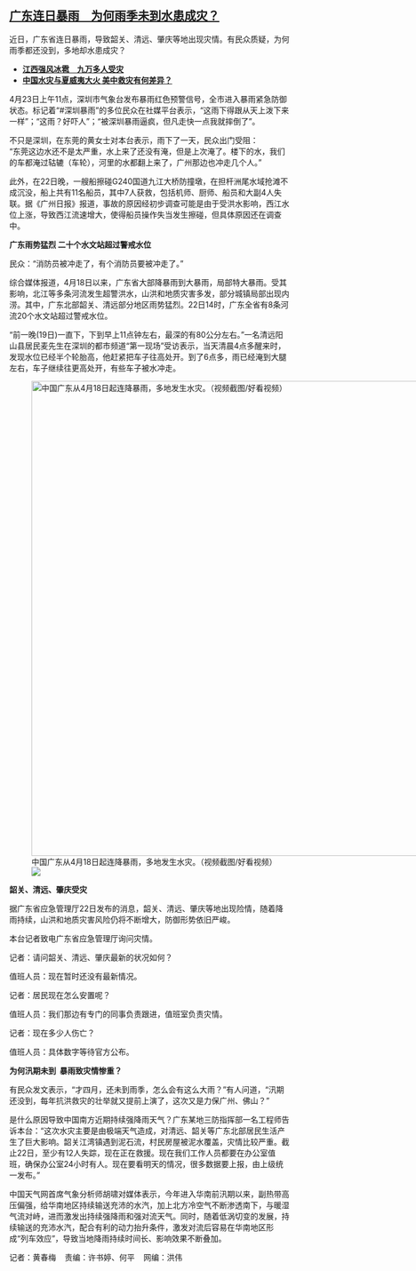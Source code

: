 <!--1713886140000-->
[广东连日暴雨　为何雨季未到水患成灾？](https://www.rfa.org/mandarin/yataibaodao/huanjing/hcm-04232024100814.html)
------

<p><span style="font-weight: 400;">近日，广东省连日暴雨，导致韶关、清远、肇庆等地出现灾情。有民众质疑，为何雨季都还没到，多地却水患成灾？</span></p><ul><li><a href="https://www.rfa.org/mandarin/Xinwen/1-04032024120744.html"><strong>江西强风冰雹　九万多人受灾</strong></a></li><li><strong><a href="https://www.rfa.org/mandarin/yataibaodao/huanjing/kw-08172023120820.html">中国水灾与夏威夷大火 美中救灾有何差异？</a></strong></li></ul><p>4月23日上午11点，深圳市气象台发布暴雨红色预警信号，全市进入暴雨紧急防御状态。标记着“#深圳暴雨”的多位民众在社媒平台表示，“这雨下得跟从天上泼下来一样”；“这雨？好吓人”；“被深圳暴雨逼疯，但凡走快一点我就摔倒了”。</p><p>不只是深圳，在东莞的黄女士对本台表示，雨下了一天，民众出门受阻：<br/>“东莞这边水还不是太严重，水上来了还没有淹，但是上次淹了。楼下的水，我们的车都淹过轱辘（车轮），河里的水都翻上来了，广州那边也冲走几个人。”</p><p>此外，在22日晚，一艘船擦碰G240国道九江大桥防撞墩，在担杆洲尾水域抢滩不成沉没，船上共有11名船员，其中7人获救，包括机师、厨师、船员和大副4人失联。据《广州日报》报道，事故的原因经初步调查可能是由于受洪水影响，西江水位上涨，导致西江流速增大，使得船员操作失当发生擦碰，但具体原因还在调查中。</p><p><strong>广东雨势猛烈 二十个水文站超过警戒水位</strong></p><p>民众：“消防员被冲走了，有个消防员要被冲走了。”</p><p>综合媒体报道，4月18日以来，广东省大部降暴雨到大暴雨，局部特大暴雨。受其影响，北江等多条河流发生超警洪水，山洪和地质灾害多发，部分城镇局部出现内涝。其中，广东北部韶关、清远部分地区雨势猛烈。22日14时，广东全省有8条河流20个水文站超过警戒水位。</p><p>“前一晚(19日)一直下，下到早上11点钟左右，最深的有80公分左右。”一名清远阳山县居民麦先生在深圳的都市频道“第一现场”受访表示，当天清晨4点多醒来时，发现水位已经半个轮胎高，他赶紧把车子往高处开。到了6点多，雨已经淹到大腿左右，车子继续往更高处开，有些车子被水冲走。</p><p><figure class="image-richtext image-inline captioned" style="width:1296px;"><img alt="中国广东从4月18日起连降暴雨，多地发生水灾。（视频截图/好看视频）" height="855" src="https://www.rfa.org/mandarin/yataibaodao/huanjing/hcm-04232024100814.html/hcm4.jpg/@@images/a15835f2-c91f-418d-b382-c1a2cbbaef27.png" title="hcm4.jpg" width="1296"/><figcaption class="image-caption">中国广东从4月18日起连降暴雨，多地发生水灾。（视频截图/好看视频）</figcaption><small></small><div id="zoomattribute"><a data-caption="中国广东从4月18日起连降暴雨，多地发生水灾。（视频截图/好看视频）" data-fancybox="" href="https://www.rfa.org/mandarin/yataibaodao/huanjing/hcm-04232024100814.html/hcm4.jpg" id="single_image" title="中国广东从4月18日起连降暴雨，多地发生水灾。（视频截图/好看视频）"><img src="/++plone++rfa-resources/img/icon-zoom.png"/></a></div></figure></p><p><strong>韶关、清远、肇庆受灾</strong></p><p>据广东省应急管理厅22日发布的消息，韶关、清远、肇庆等地出现险情，随着降雨持续，山洪和地质灾害风险仍将不断增大，防御形势依旧严峻。</p><p>本台记者致电广东省应急管理厅询问灾情。</p><p>记者：请问韶关、清远、肇庆最新的状况如何？</p><p>值班人员：现在暂时还没有最新情况。</p><p>记者：居民现在怎么安置呢？</p><p>值班人员：我们那边有专门的同事负责跟进，值班室负责灾情。</p><p>记者：现在多少人伤亡？</p><p>值班人员：具体数字等待官方公布。</p><p><strong>为何汛期未到  暴雨致灾情惨重？</strong></p><p>有民众发文表示，“才四月，还未到雨季，怎么会有这么大雨？”有人问道，“汛期还没到，每年抗洪救灾的壮举就又提前上演了，这次又是力保广州、佛山？”</p><p>是什么原因导致中国南方近期持续强降雨天气？广东某地三防指挥部一名工程师告诉本台：“这次水灾主要是由极端天气造成，对清远、韶关等广东北部居民生活产生了巨大影响。韶关江湾镇遇到泥石流，村民房屋被泥水覆盖，灾情比较严重。截止22日，至少有12人失踪，现在正在救援。现在我们工作人员都要在办公室值班，确保办公室24小时有人。现在要看明天的情况，很多数据要上报，由上级统一发布。”</p><p>中国天气网首席气象分析师胡啸对媒体表示，今年进入华南前汛期以来，副热带高压偏强，给华南地区持续输送充沛的水汽，加上北方冷空气不断渗透南下，与暖湿气流对峙，进而激发出持续强降雨和强对流天气。同时，随着低涡切变的发展，持续输送的充沛水汽，配合有利的动力抬升条件，激发对流后容易在华南地区形成“列车效应”，导致当地降雨持续时间长、影响效果不断叠加。</p><p>记者：黄春梅    责编：许书婷、何平    网编：洪伟</p>
